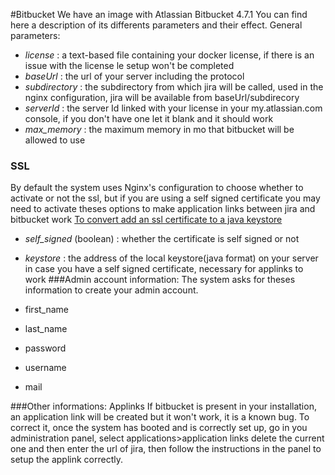 #Bitbucket
We have an image with Atlassian Bitbucket 4.7.1
You can find here a description of its differents parameters and their effect.
General parameters:
* *license* : a text-based file containing your docker license, if there is an issue with the license le setup won't be completed
* *baseUrl* : the url of your server including the protocol
* *subdirectory* : the subdirectory from which jira will be called, used in the nginx configuration, jira will be available from baseUrl/subdirecory
* *serverId* : the server Id linked with your license in your my.atlassian.com console, if you don't have one let it blank and it should work
* *max_memory* : the maximum memory in mo that bitbucket will be allowed to use

### SSL
By default the system uses Nginx's configuration to choose whether to activate or not the ssl, but if you are using 
 a self signed certificate you may need to activate theses options to make application links between jira and bitbucket work
 [To convert add an ssl certificate to a java keystore](ssl.md)
* *self_signed* (boolean) : whether the certificate is self signed or not
* *keystore* : the address of the local keystore(java format) on your server in case you have a self signed certificate, necessary for applinks to work
###Admin account information:
The system asks for theses information to create your admin account.

* first_name
* last_name
* password
* username
* mail


###Other informations: Applinks
If bitbucket is present in your installation, an application link will be created but it won't work, it is a known bug.
To correct it, once the system has booted and is correctly set up, go in you administration panel, select applications>application links
delete the current one and then enter the url of jira, then follow the instructions in the panel to setup the applink correctly.